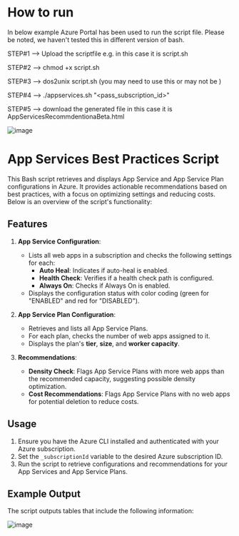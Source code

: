 
# How to run

In below example Azure Portal has been used to run the script file. Please be noted, we haven't tested this in different version of bash.

STEP#1 --> Upload the scriptfile e.g. in this case it is script.sh

STEP#2 --> chmod +x script.sh

STEP#3 --> dos2unix script.sh  (you may need to use this or may not be )

STEP#4 --> ./appservices.sh "<pass_subscription_id>"

STEP#5 --> download the generated file in this case it is AppServicesRecommdentionaBeta.html

![image](https://github.com/user-attachments/assets/be024096-88e3-420a-bbe7-05292c9601a6)


# App Services Best Practices Script

This Bash script retrieves and displays App Service and App Service Plan configurations in Azure. It provides actionable recommendations based on best practices, with a focus on optimizing settings and reducing costs. Below is an overview of the script's functionality:

## Features

1. **App Service Configuration**:
   - Lists all web apps in a subscription and checks the following settings for each:
     - **Auto Heal**: Indicates if auto-heal is enabled.
     - **Health Check**: Verifies if a health check path is configured.
     - **Always On**: Checks if Always On is enabled.
   - Displays the configuration status with color coding (green for "ENABLED" and red for "DISABLED").

2. **App Service Plan Configuration**:
   - Retrieves and lists all App Service Plans.
   - For each plan, checks the number of web apps assigned to it.
   - Displays the plan's **tier**, **size**, and **worker capacity**.
   
3. **Recommendations**:
   - **Density Check**: Flags App Service Plans with more web apps than the recommended capacity, suggesting possible density optimization.
   - **Cost Recommendations**: Flags App Service Plans with no web apps for potential deletion to reduce costs.

## Usage

1. Ensure you have the Azure CLI installed and authenticated with your Azure subscription.
2. Set the `_subscriptionId` variable to the desired Azure subscription ID.
3. Run the script to retrieve configurations and recommendations for your App Services and App Service Plans.

## Example Output

The script outputs tables that include the following information:

![image](https://github.com/user-attachments/assets/ad402659-b37e-4c3b-8f30-6c263b3fc55b)


